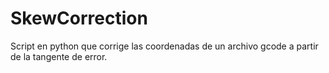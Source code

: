 # SkewCorrection

Script en python que corrige las coordenadas de un archivo gcode a partir de la tangente de error.